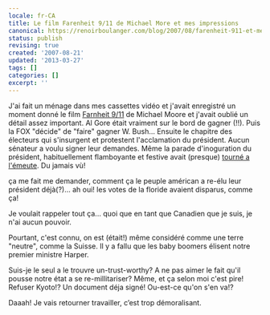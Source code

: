 ```yaml
---
locale: fr-CA
title: Le film Farenheit 9/11 de Michael More et mes impressions
canonical: https://renoirboulanger.com/blog/2007/08/farenheit-911-et-mes-impressions/
status: publish
revising: true
created: '2007-08-21'
updated: '2013-03-27'
tags: []
categories: []
excerpt: ''
---
```


J'ai fait un ménage dans mes cassettes vidéo et j'avait enregistré un moment donné le film <a href="https://en.wikipedia.org/wiki/Fahrenheit_9/11">Farnheit 9/11</a> de Michael Moore et j'avait oublié un détail assez important. Al Gore était vraiment sur le bord de gagner (!!). Puis la FOX "décide" de "faire" gagner W. Bush... Ensuite le chapitre des électeurs qui s'insurgent et protestent l'acclamation du président. Aucun sénateur a voulu signer leur demandes. Même la parade d'inoguration du président, habituellement flamboyante et festive avait (presque) <a href="https://web.archive.org/web/20031120144047/http://archive.salon.com/politics/feature/2001/01/20/protests/print.html">tourné a l'émeute</a>. Du jamais vù!

ça me fait me demander, comment ça le peuple américan a re-élu leur président déjà(?)... ah oui! les votes de la floride avaient disparus, comme ça!

Je voulait rappeler tout ça... quoi que en tant que Canadien que je suis, je n'ai aucun pouvoir.

Pourtant, c'est connu, on est (était!) même considéré comme une terre "neutre", comme la Suisse. Il y a fallu que les baby boomers élisent notre premier ministre Harper.

Suis-je le seul a le trouvre un-trust-worthy? A ne pas aimer le fait qu'il pousse notre état a se re-millitariser? Même, et ça selon moi c'est pire! Refuser Kyoto!? Un document déja signé! Ou-est-ce qu'on s'en va!?

Daaah! Je vais retourner travailler, c’est trop démoralisant.
